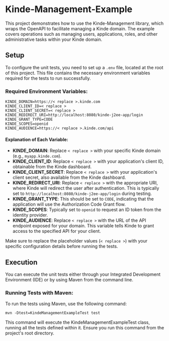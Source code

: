 # Kinde-Management-Example

This project demonstrates how to use the Kinde-Management library, which wraps the OpenAPI to facilitate managing a Kinde domain. The example covers operations such as managing users, applications, roles, and other administrative tasks within your Kinde domain.

## Setup

To configure the unit tests, you need to set up a `.env` file, located at the root of this project. This file contains the necessary environment variables required for the tests to run successfully.

### Required Environment Variables:

```shell
KINDE_DOMAIN=https://< replace >.kinde.com
KINDE_CLIENT_ID=< replace >
KINDE_CLIENT_SECRET=< replace >
KINDE_REDIRECT_URI=http://localhost:8080/kinde-j2ee-app/login
KINDE_GRANT_TYPE=CODE
KINDE_SCOPES=openid
KINDE_AUDIENCE=https://< replace >.kinde.com/api
```

#### Explanation of Each Variable:
- **KINDE_DOMAIN**: Replace `< replace >` with your specific Kinde domain (e.g., `myapp.kinde.com`).
- **KINDE_CLIENT_ID**: Replace `< replace >` with your application's client ID, obtainable from the Kinde dashboard.
- **KINDE_CLIENT_SECRET**: Replace `< replace >` with your application's client secret, also available from the Kinde dashboard.
- **KINDE_REDIRECT_URI**: Replace `< replace >` with the appropriate URI, where Kinde will redirect the user after authentication. This is typically set to `http://localhost:8080/kinde-j2ee-app/login` during testing.
- **KINDE_GRANT_TYPE**: This should be set to `CODE`, indicating that the application will use the Authorization Code Grant flow.
- **KINDE_SCOPES**: Typically set to `openid` to request an ID token from the identity provider.
- **KINDE_AUDIENCE**: Replace `< replace >` with the URL of the API endpoint exposed for your domain. This variable tells Kinde to grant access to the specified API for your client.

Make sure to replace the placeholder values (`< replace >`) with your specific configuration details before running the tests.

## Execution

You can execute the unit tests either through your Integrated Development Environment (IDE) or by using Maven from the command line.

### Running Tests with Maven:

To run the tests using Maven, use the following command:

```shell
mvn -Dtest=KindeManagementExampleTest test
```

This command will execute the KindeManagementExampleTest class, running all the tests defined within it. Ensure you run this command from the project's root directory.